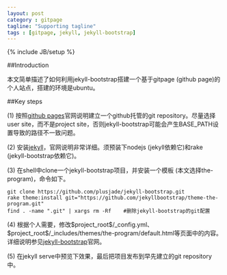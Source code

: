 ```yaml
---
layout: post
category : gitpage
tagline: "Supporting tagline"
tags : [gitpage, jekyll, jekyll-bootstrap]
---
```

{% include JB/setup %}

##Introduction

本文简单描述了如何利用jekyll-bootstrap搭建一个基于gitpage (github page)的个人站点，搭建的环境是ubuntu。

##Key steps

(1) 按照[github pages](https://pages.github.com/)官网说明建立一个github托管的git repository。尽量选择user site，而不是project site，否则jekyll-bootstrap可能会产生BASE_PATH设置导致的路径不一致问题。

(2) 安装[jekyll](http://jekyllcn.com/)，官网说明非常详细。须预装下nodejs (jekyll依赖它)和rake (jekyll-bootstrap依赖它)。

(3) 在shell中clone一个jekyll-bootstrap项目，并安装一个模板 (本文选择the-program)，命令如下。


    git clone https://github.com/plusjade/jekyll-bootstrap.git  
    rake theme:install git="https://github.com/jekyllbootstrap/theme-the-program.git"  
    find . -name ".git" | xargs rm -Rf    #删除jekyll-bootstrap的git配置


(4) 根据个人需要，修改\$project_root\$/_config.yml、\$project_root\$/_includes/themes/the-program/default.html等页面中的内容。详细说明参见[jekyll-bootstrap](http://jekyllbootstrap.com/)官网。

(5) 在jekyll serve中预览下效果，最后把项目发布到早先建立的git repository中。